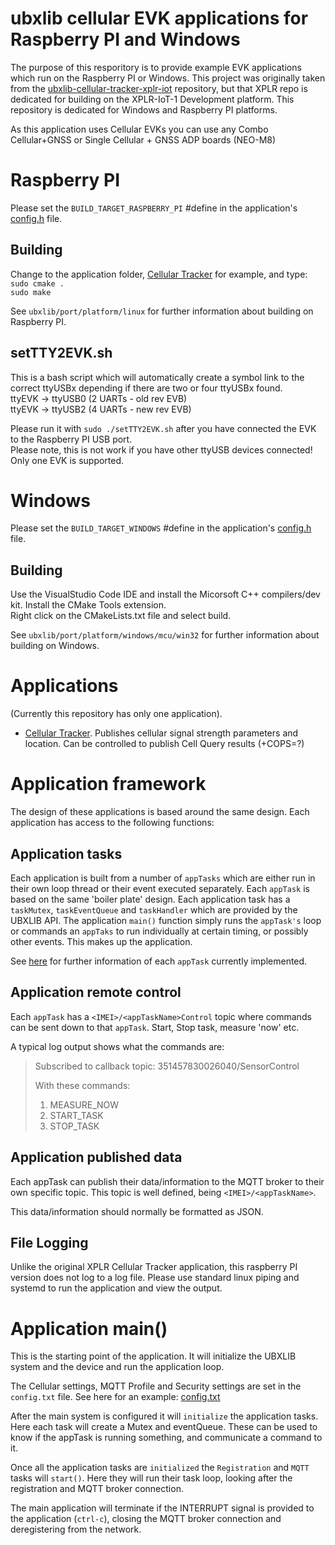 # ubxlib cellular EVK applications for Raspberry PI and Windows

The purpose of this resporitory is to provide example EVK applications which run on the Raspberry PI or Windows. This project was originally taken from the [ubxlib-cellular-tracker-xplr-iot](https://github.com/u-blox/ubxlib_cellular_applications_xplr_iot) repository, but that XPLR repo is dedicated for building on the XPLR-IoT-1 Development platform. This repository is dedicated for Windows and Raspberry PI platforms.

As this application uses Cellular EVKs you can use any Combo Cellular+GNSS or Single Cellular + GNSS ADP boards (NEO-M8)

# Raspberry PI
Please set the `BUILD_TARGET_RASPBERRY_PI` #define in the application's [config.h](cellular_tracker/config/config.h) file.

## Building
Change to the application folder, [Cellular Tracker](cellular_tracker) for example, and type:  
`sudo cmake .`  
`sudo make`  

See `ubxlib/port/platform/linux` for further information about building on Raspberry PI.

## setTTY2EVK.sh
This is a bash script which will automatically create a symbol link to the correct ttyUSBx depending if there are two or four ttyUSBx found.  
ttyEVK -> ttyUSB0 (2 UARTs - old rev EVB)  
ttyEVK -> ttyUSB2 (4 UARTs - new rev EVB)  
  
Please run it with `sudo ./setTTY2EVK.sh` after you have connected the EVK to the Raspberry PI USB port.  
Please note, this is not work if you have other ttyUSB devices connected! Only one EVK is supported.

# Windows
Please set the `BUILD_TARGET_WINDOWS` #define in the application's [config.h](cellular_tracker/config/config.h) file.

## Building
Use the VisualStudio Code IDE and install the Micorsoft C++ compilers/dev kit. Install the CMake Tools extension.  
Right click on the CMakeLists.txt file and select build.  

See `ubxlib/port/platform/windows/mcu/win32` for further information about building on Windows.

# Applications

(Currently this repository has only one application).

* [Cellular Tracker](cellular_tracker).
  Publishes cellular signal strength parameters and location. Can be controlled to publish Cell Query results (+COPS=?)

# Application framework

The design of these applications is based around the same design.
Each application has access to the following functions:

## Application tasks
Each application is built from a number of `appTasks` which are either run in their own loop thread or their event executed separately.
Each `appTask` is based on the same 'boiler plate' design. Each application task has a `taskMutex`, `taskEventQueue` and `taskHandler` which are provided by the UBXLIB API.
The application `main()` function simply runs the `appTask's` loop or commands an `appTaks` to run individually at certain timing, or possibly other events. This makes up the application.

See [here](tasks) for further information of each `appTask` currently implemented.

## Application remote control

Each `appTask` has a `<IMEI>/<appTaskName>Control` topic where commands can be sent down to that `appTask`. Start, Stop task, measure 'now' etc.

A typical log output shows what the commands are:
> Subscribed to callback topic: 351457830026040/SensorControl
>
> With these commands:
>
> 1. MEASURE_NOW
> 2. START_TASK
> 3. STOP_TASK

## Application published data

Each appTask can publish their data/information to the MQTT broker to their own specific topic. This topic is well defined, being `<IMEI>/<appTaskName>`.

This data/information should normally be formatted as JSON.

## File Logging
Unlike the original XPLR Cellular Tracker application, this raspberry PI version does not log to a log file. Please use standard linux piping and systemd to run the application and view the output.

# Application main()
This is the starting point of the application. It will initialize the UBXLIB system and the device and run the application loop.

The Cellular settings, MQTT Profile and Security settings are set in the `config.txt` file. See here for an example: [config.txt](cellular_tracker/config.txt)

After the main system is configured it will `initialize` the application tasks. Here each task will create a Mutex and eventQueue. These can be used to know if the appTask is running something, and communicate a command to it.

Once all the application tasks are `initialized` the `Registration` and `MQTT` tasks will `start()`. Here they will run their task loop, looking after the registration and MQTT broker connection.

The main application will terminate if the INTERRUPT signal is provided to the application (`ctrl-c`), closing the MQTT broker connection and deregistering from the network. 
